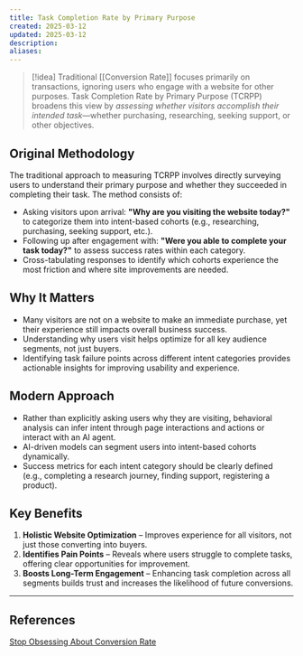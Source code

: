 ```yaml
---
title: Task Completion Rate by Primary Purpose
created: 2025-03-12
updated: 2025-03-12
description: 
aliases: 
---
```

>[!idea]
> Traditional [[Conversion Rate]] focuses primarily on transactions, ignoring users who engage with a website for other purposes. Task Completion Rate by Primary Purpose (TCRPP) broadens this view by *assessing whether visitors accomplish their intended task*—whether purchasing, researching, seeking support, or other objectives. 

## Original Methodology
The traditional approach to measuring TCRPP involves directly surveying users to understand their primary purpose and whether they succeeded in completing their task. The method consists of:
- Asking visitors upon arrival: **"Why are you visiting the website today?"** to categorize them into intent-based cohorts (e.g., researching, purchasing, seeking support, etc.).
- Following up after engagement with: **"Were you able to complete your task today?"** to assess success rates within each category.
- Cross-tabulating responses to identify which cohorts experience the most friction and where site improvements are needed.

## Why It Matters
- Many visitors are not on a website to make an immediate purchase, yet their experience still impacts overall business success.
- Understanding why users visit helps optimize for all key audience segments, not just buyers.
- Identifying task failure points across different intent categories provides actionable insights for improving usability and experience.

## Modern Approach
- Rather than explicitly asking users why they are visiting, behavioral analysis can infer intent through page interactions and actions or interact with an AI agent.
- AI-driven models can segment users into intent-based cohorts dynamically.
- Success metrics for each intent category should be clearly defined (e.g., completing a research journey, finding support, registering a product).

## Key Benefits
1. **Holistic Website Optimization** – Improves experience for all visitors, not just those converting into buyers.
2. **Identifies Pain Points** – Reveals where users struggle to complete tasks, offering clear opportunities for improvement.
3. **Boosts Long-Term Engagement** – Enhancing task completion across all segments builds trust and increases the likelihood of future conversions.

---
## References
[Stop Obsessing About Conversion Rate](https://readwise.io/reader/shared/01jp6ryr0cj3vfp1zpbsym08x0/)